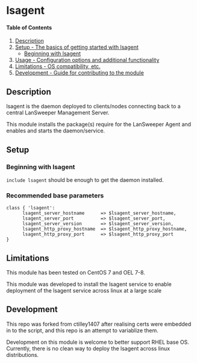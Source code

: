# lsagent

#### Table of Contents

1. [Description](#description)
2. [Setup - The basics of getting started with lsagent](#setup)
    * [Beginning with lsagent](#beginning-with-lsagent)
3. [Usage - Configuration options and additional functionality](#usage)
4. [Limitations - OS compatibility, etc.](#limitations)
5. [Development - Guide for contributing to the module](#development)

## Description

lsagent is the daemon deployed to clients/nodes connecting back to a central LanSweeper Management Server.

This module installs the package(s) require for the LanSweeper Agent and enables and starts the daemon/service.

## Setup

### Beginning with lsagent

`include lsagent` should be enough to get the daemon installed.

### Recommended base parameters

```
class { 'lsagent':
      lsagent_server_hostname      => $lsagent_server_hostname,
      lsagent_server_port          => $lsagent_server_port,
      lsagent_server_version       => $lsagent_server_version,
      lsagent_http_proxy_hostname  => $lsagent_http_proxy_hostname,
      lsagent_http_proxy_port      => $lsagent_http_proxy_port
}
```

## Limitations

This module has been tested on CentOS 7 and OEL 7-8.

This module was developed to install the lsagent service to enable deployment of the lsagent service across linux at a large scale

## Development

This repo was forked from ctilley1407 after realising certs were embedded in to the script, and this repo is an attempt to variablize them.

Development on this module is welcome to better support RHEL base OS. Currently, there is no clean way to deploy the lsagent across linux distributions.
